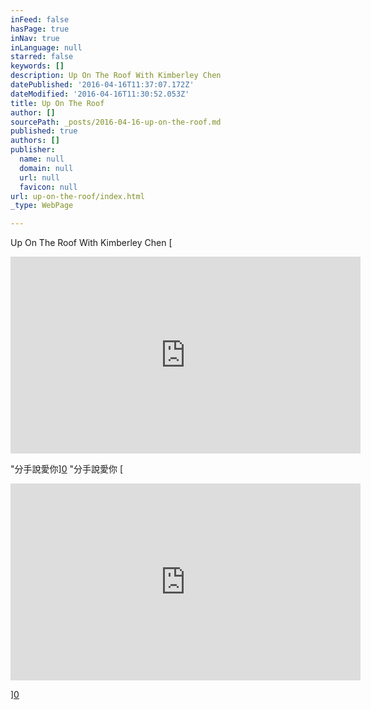 ```yaml
---
inFeed: false
hasPage: true
inNav: true
inLanguage: null
starred: false
keywords: []
description: Up On The Roof With Kimberley Chen
datePublished: '2016-04-16T11:37:07.172Z'
dateModified: '2016-04-16T11:30:52.053Z'
title: Up On The Roof
author: []
sourcePath: _posts/2016-04-16-up-on-the-roof.md
published: true
authors: []
publisher:
  name: null
  domain: null
  url: null
  favicon: null
url: up-on-the-roof/index.html
_type: WebPage

---
```

Up On The Roof With Kimberley Chen
[

<iframe width="560" height="315" src="https://www.youtube.com/embed/Fx5Em_b8Esw" frameborder="0" allowfullscreen="allowfullscreen" style=""></iframe>

"分手說愛你][0]
"分手說愛你
[

<iframe width=" 560" height="315" src="https://www.youtube.com/embed/oKDReHjoKU0" frameborder="0" allowfullscreen="" style="">寂寞咆哮</iframe>

][0]

  


[0]: href
